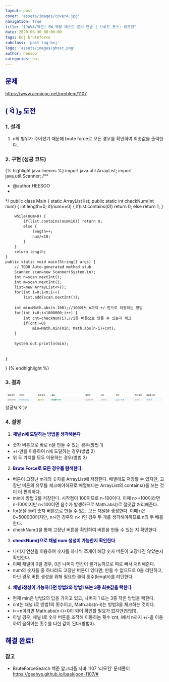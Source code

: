```yaml
---
layout: post
cover: 'assets/images/cover4.jpg'
navigation: True
title: "[JAVA/백준] SW 역량 테스트 준비-연습 | 브루트 포스: 리모컨"
date: 2020-06-30 00:00:00
tags: boj bruteforce
subclass: 'post tag-boj'
logo: 'assets/images/ghost.png'
author: heesoo
categories: boj
---
```

## <span style="color:navy">문제</span>
<https://www.acmicpc.net/problem/1107>

## <span style="color:navy">( ᐛ )و 도전</span>

### 1. 설계
1. n의 범위가 주어졌기 때문에 brute force로 모든 경우를 확인하여 최솟값을 출력한다.

### 2. 구현 (성공 코드)
{% highlight java linenos %}
import java.util.ArrayList;
import java.util.Scanner;
/**
 * @author HEESOO
 *
 */
public class Main {
	static ArrayList<Integer> list;
	public static int checkNum(int num) {
		int length=0;
		if(num==0) {
			if(list.contains(0)) return 0;
			else return 1;
		}
		
		while(num>0) {
			if(list.contains(num%10)) return 0;
			else {
				length++;
				num/=10;
			}
		}
		return length;
	}
	public static void main(String[] args) {
		// TODO Auto-generated method stub
		Scanner scan=new Scanner(System.in);
		int n=scan.nextInt();
		int m=scan.nextInt();
		list=new ArrayList<>();
		for(int i=0;i<m;i++)
			list.add(scan.nextInt());
		
		int min=Math.abs(n-100);//100에서 n까지 +/-만으로 이동하는 방법
		for(int i=0;i<1000000;i++) {
			int cnt=checkNum(i);//i를 버튼으로 만들 수 있는지 체크
			if(cnt!=0)
				min=Math.min(min, Math.abs(n-i)+cnt);
		}
		
		System.out.println(min);
		
		
	}
}
{% endhighlight %}

### 3. 결과
![실행결과](./assets/images/200630_1.PNG)
성공٩(˘◊˘)۶  

### 4. 설명
1. **<span style="color:navy">채널 n에 도달하는 방법을 생각해본다</span>**  
- 숫자 버튼으로 바로 n을 만들 수 있는 경우(방법 1)
- +/-만을 이용하여 n에 도달하는 경우(방법 2)
- 위 두 가지를 모두 이용하는 경우(방법 3)

2. **<span style="color:navy">Brute Force로 모든 경우를 탐색한다</span>**  
- 버튼이 고장난 m개의 숫자를 ArrayList에 저장한다. 배열에도 저장할 수 있지만, 고장난 버튼의 유무를 체크해야하므로 배열보다는 ArrayList의 contains()를 쓰는 것이 더 편리하다.
- min에 방법 2를 저장한다. 시작점이 100이므로 n-100이다. 이때 n>=100이라면 n-100이지만 n<100이면 음수가 발생하므로 Math.abs()로 절댓값 처리해준다.
- for문을 돌려 숫자 버튼으로 만들 수 있는 모든 채널을 생성한다. 이때 n은 0~500000이지만, n>i인 경우와 n< i인 경우 두 개를 생각해야하므로 n의 두 배를 한다.
- checkNum()을 통해 고장난 버튼을 확인하여 버튼을 만들 수 있는 지 확인한다.

3. **<span style="color:navy">checkNum()으로 채널 num 생성이 가능한지 확인한다</span>**  
- 나머지 연산을 이용하여 숫자를 하나씩 쪼개어 해당 숫자 버튼이 고장나진 않았는지 확인한다.
- 이때 채널이 0일 경우, 0은 나머지 연산이 불가능하므로 따로 빼서 처리해준다.
- num의 숫자들 중 하나라도 고장난 버튼이 있다면, 만들 수 없으므로 0을 리턴하고, 아닌 경우 버튼 생성을 위해 필요한 클릭 횟수(length)를 리턴한다.

4. **<span style="color:navy">채널 i생성이 가능하다면 방법2와 방법1 또는 3중 최솟값을 택한다</span>**  
- 현재 min은 방법2의 답을 가지고 있고, 나머지 1 또는 3중 작은 방법을 택한다.
- cnt는 채널 i로 방법1의 횟수이고, Math.abs(n-i)는 방법3을 체크하는 것이다.
- i==n이라면 Math.abs(n-i)=0이 되어 확인할 필요가 없지만(방법1),
- 아닐 경우, 채널 i로 숫자 버튼을 조작해 이동하는 횟수 cnt, i에서 n까지 +/-을 이용하여 움직이는 횟수를 더한 값이 된다(방법3).

## <span style="color:navy">해결 완료!</span>

### 참고
- BruteForceSearch 백준 알고리즘 자바 1107 ‘리모컨’ 문제풀이 <https://geehye.github.io/baekjoon-1107/#>